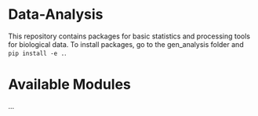 # Data-Analysis
This repository contains packages for basic statistics and processing tools for biological data.
To install packages, go to the gen_analysis folder and `pip install -e .`.

# Available Modules
...

